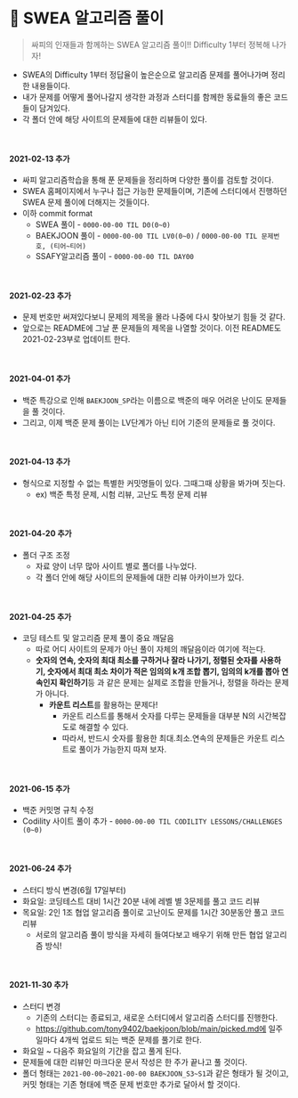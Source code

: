 # 📘 SWEA 알고리즘 풀이

> 싸피의 인재들과 함께하는 SWEA 알고리즘 풀이!! Difficulty 1부터 정복해 나가자!

+ SWEA의 Difficulty 1부터 정답율이 높은순으로 알고리즘 문제를 풀어나가며 정리한 내용들이다.
+ 내가 문제를 어떻게 풀어나갈지 생각한 과정과 스터디를 함께한 동료들의 좋은 코드들이 담겨있다.
+ 각 폴더 안에 해당 사이트의 문제들에 대한 리뷰들이 있다.

<br />

#### 2021-02-13 추가

+ 싸피 알고리즘학습을 통해 푼 문제들을 정리하며 다양한 풀이를 검토할 것이다.
+ SWEA 홈페이지에서 누구나 접근 가능한 문제들이며, 기존에 스터디에서 진행하던 SWEA 문제 풀이에 더해지는 것들이다.
+ 이하 commit format
  + SWEA 풀이 - `0000-00-00 TIL D0(0~0)`
  + BAEKJOON 풀이 - `0000-00-00 TIL LV0(0~0)` / `0000-00-00 TIL 문제번호, (티어~티어)`
  + SSAFY알고리즘 풀이 - `0000-00-00 TIL DAY00`

<br />

#### 2021-02-23 추가

+ 문제 번호만 써져있다보니 문제의 제목을 몰라 나중에 다시 찾아보기 힘들 것 같다.
+ 앞으로는 README에 그날 푼 문제들의 제목을 나열할 것이다. 이전 README도 2021-02-23부로 업데이트 한다.

<br />

#### 2021-04-01 추가

+ 백준 특강으로 인해 `BAEKJOON_SP`라는 이름으로 백준의 매우 어려운 난이도 문제들을 풀 것이다.
+ 그리고, 이제 백준 문제 풀이는 LV단계가 아닌 티어 기준의 문제들로 풀 것이다.

<br />

#### 2021-04-13 추가

+ 형식으로 지정할 수 없는 특별한 커밋명들이 있다. 그때그때 상황을 봐가며 짓는다.
  + ex) 백준 특정 문제, 시험 리뷰, 고난도 특정 문제 리뷰

<br />

#### 2021-04-20 추가

+ 폴더 구조 조정
  + 자료 양이 너무 많아 사이트 별로 폴더를 나누었다.
  + 각 폴더 안에 해당 사이트의 문제들에 대한 리뷰 아카이브가 있다.

<br>

#### 2021-04-25 추가

+ 코딩 테스트 및 알고리즘 문제 풀이 중요 깨달음
  + 따로 어디 사이트의 문제가 아닌 풀이 자체의 깨달음이라 여기에 적는다.
  + **숫자의 연속, 숫자의 최대 최소를 구하거나 잘라 나가기, 정렬된 숫자를 사용하기, 숫자에서 최대 최소 차이가 적은 임의의 k개 조합 뽑기, 임의의 k개를 뽑아 연속인지 확인하기**등 과  같은 문제는 실제로 조합을 만들거나, 정렬을 하라는 문제가 아니다.
    + **카운트 리스트**를 활용하는 문제다!
      + 카운트 리스트를 통해서 숫자를 다루는 문제들을 대부분 N의 시간복잡도로 해결할 수 있다.
      + 따라서, 반드시 숫자를 활용한 최대.최소.연속의 문제들은 카운트 리스트로 풀이가 가능한지 따져 보자.

<br/>

#### 2021-06-15 추가

+ 백준 커밋명 규칙 수정
+ Codility 사이트 풀이 추가 - `0000-00-00 TIL CODILITY LESSONS/CHALLENGES (0~0)`

<br/>

#### 2021-06-24 추가

+ 스터디 방식 변경(6월 17일부터)
+ 화요일: 코딩테스트 대비 1시간 20분 내에 레벨 별 3문제를 풀고 코드 리뷰
+ 목요일: 2인 1조 협업 알고리즘 풀이로 고난이도 문제를 1시간 30분동안 풀고 코드 리뷰
  + 서로의 알고리즘 풀이 방식을 자세히 들여다보고 배우기 위해 만든 협업 알고리즘 방식!

<br/>

#### 2021-11-30 추가

+ 스터디 변경
  + 기존의 스터디는 종료되고, 새로운 스터디에서 알고리즘 스터디를 진행한다.
  + https://github.com/tony9402/baekjoon/blob/main/picked.md에 일주일마다 4개씩 업로드 되는 백준 문제를 풀기로 한다.
+ 화요일 ~ 다음주 화요일의 기간을 잡고 풀게 된다.
+ 문제들에 대한 리뷰인 마크다운 문서 작성은 한 주가 끝나고 풀 것이다.
+ 폴더 형태는 `2021-00-00~2021-00-00 BAEKJOON_S3~S1`과 같은 형태가 될 것이고, 커밋 형태는 기존 형태에 백준 문제 번호만 추가로 달아서 할 것이다.
